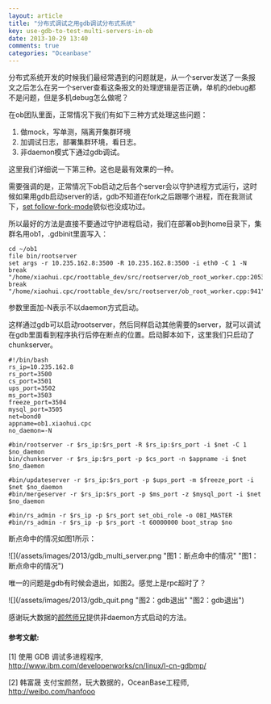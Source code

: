 ```yaml
---
layout: article
title: "分布式调试之用gdb调试分布式系统"
key: use-gdb-to-test-multi-servers-in-ob
date: 2013-10-29 13:40
comments: true
categories: "Oceanbase"
---
```


  分布式系统开发的时候我们最经常遇到的问题就是，从一个server发送了一条报文之后怎么在另一个server查看这条报文的处理逻辑是否正确，单机的debug都不是问题，但是多机debug怎么做呢？

  在ob团队里面，正常情况下我们有如下三种方式处理这些问题：

  1. 做mock，写单测，隔离开集群环境
  2. 加调试日志，部署集群环境，看日志。
  3. 非daemon模式下通过gdb调试。

  这里我们详细说一下第三种。这也是最有效果的一种。

<!-- more -->

  需要强调的是，正常情况下ob启动之后各个server会以守护进程方式运行，这时候如果用gdb启动server的话，gdb不知道在fork之后跟哪个进程，而在我测试下，[set follow-fork-mode][1]貌似也没成功过。

  所以最好的方法是直接不要通过守护进程启动，我们在部署ob到home目录下，集群名用ob1，.gdbinit里面写入：

	cd ~/ob1
	file bin/rootserver
	set args -r 10.235.162.8:3500 -R 10.235.162.8:3500 -i eth0 -C 1 -N
	break "/home/xiaohui.cpc/roottable_dev/src/rootserver/ob_root_worker.cpp:2053"
	break "/home/xiaohui.cpc/roottable_dev/src/rootserver/ob_root_worker.cpp:941"

  参数里面加-N表示不以daemon方式启动。

  这样通过gdb可以启动rootserver，然后同样启动其他需要的server，就可以调试在gdb里面看到程序执行后停在断点的位置。启动脚本如下，这里我们只启动了chunkserver。

  	#!/bin/bash
	rs_ip=10.235.162.8
	rs_port=3500
	cs_port=3501
	ups_port=3502
	ms_port=3503
	freeze_port=3504
	mysql_port=3505
	net=bond0
	appname=ob1.xiaohui.cpc
	no_daemon=-N

	#bin/rootserver -r $rs_ip:$rs_port -R $rs_ip:$rs_port -i $net -C 1 $no_daemon
	bin/chunkserver -r $rs_ip:$rs_port -p $cs_port -n $appname -i $net $no_daemon

	#bin/updateserver -r $rs_ip:$rs_port -p $ups_port -m $freeze_port -i $net $no_daemon
	#bin/mergeserver -r $rs_ip:$rs_port -p $ms_port -z $mysql_port -i $net $no_daemon

	#bin/rs_admin -r $rs_ip -p $rs_port set_obi_role -o OBI_MASTER
	#bin/rs_admin -r $rs_ip -p $rs_port -t 60000000 boot_strap $no

  断点命中的情况如图1所示：
  
  ![](/assets/images/2013/gdb_multi_server.png "图1：断点命中的情况" "图1：断点命中的情况")
  
  唯一的问题是gdb有时候会退出，如图2。感觉上是rpc超时了？

  ![](/assets/images/2013/gdb_quit.png "图2：gdb退出" "图2：gdb退出")

  感谢玩大数据的[颜然师兄][2]提供非daemon方式启动的方法。


[1]: http://www.ibm.com/developerworks/cn/linux/l-cn-gdbmp/ "使用 GDB 调试多进程程序"
[2]: http://weibo.com/hanfooo "韩富晟 支付宝颜然，玩大数据的，OceanBase工程师"

#### 参考文献:

  \[1] 使用 GDB 调试多进程程序, <http://www.ibm.com/developerworks/cn/linux/l-cn-gdbmp/>

  \[2] 韩富晟 支付宝颜然，玩大数据的，OceanBase工程师, <http://weibo.com/hanfooo>
